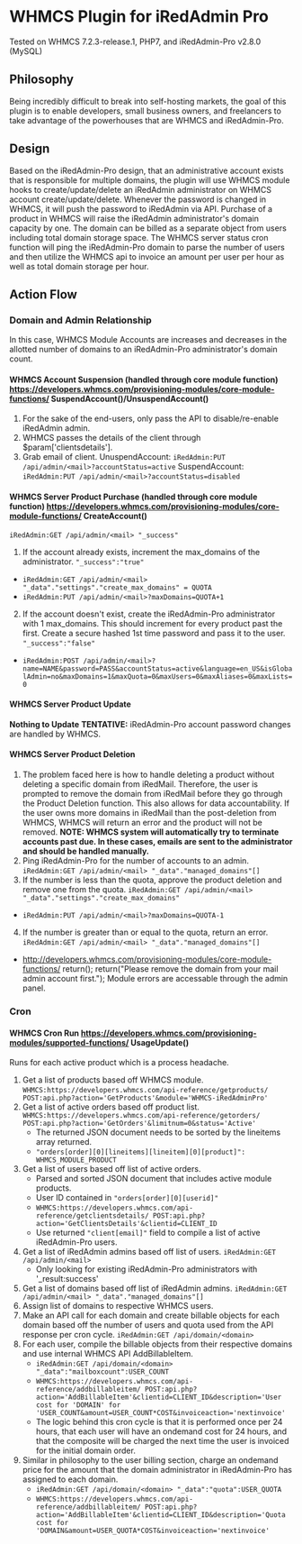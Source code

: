 # WHMCS Plugin for iRedAdmin Pro
Tested on WHMCS 7.2.3-release.1, PHP7, and iRedAdmin-Pro v2.8.0 (MySQL)

## Philosophy
Being incredibly difficult to break into self-hosting markets, the goal of this plugin is to enable developers, small business owners, and freelancers to take advantage of the powerhouses that are WHMCS and iRedAdmin-Pro.

## Design
Based on the iRedAdmin-Pro design, that an administrative account exists that is responsible for multiple domains, the plugin will use WHMCS module hooks to create/update/delete an iRedAdmin administrator on WHMCS account create/update/delete. Whenever the password is changed in WHMCS, it will push the password to iRedAdmin via API.
Purchase of a product in WHMCS will raise the iRedAdmin administrator's domain capacity by one. The domain can be billed as a separate object from users including total domain storage space.
The WHMCS server status cron function will ping the iRedAdmin-Pro domain to parse the number of users and then utilize the WHMCS api to invoice an amount per user per hour as well as total domain storage per hour.

## Action Flow
### Domain and Admin Relationship
In this case, WHMCS Module Accounts are increases and decreases in the allotted number of domains to an iRedAdmin-Pro administrator's domain count.

#### WHMCS Account Suspension (handled through core module function) https://developers.whmcs.com/provisioning-modules/core-module-functions/ SuspendAccount()/UnsuspendAccount()
1. For the sake of the end-users, only pass the API to disable/re-enable iRedAdmin admin.
2. WHMCS passes the details of the client through $param['clientsdetails']. 
3. Grab email of client.
UnuspendAccount: `iRedAdmin:PUT /api/admin/<mail>?accountStatus=active`
SuspendAccount: `iRedAdmin:PUT /api/admin/<mail>?accountStatus=disabled`

#### WHMCS Server Product Purchase (handled through core module function) https://developers.whmcs.com/provisioning-modules/core-module-functions/ CreateAccount()
`iRedAdmin:GET /api/admin/<mail> "_success"`
1. If the account already exists, increment the max_domains of the administrator. `"_success":"true"`
  * `iRedAdmin:GET /api/admin/<mail> "_data"."settings"."create_max_domains" = QUOTA`
  * `iRedAdmin:PUT /api/admin/<mail>?maxDomains=QUOTA+1`
2. If the account doesn't exist, create the iRedAdmin-Pro administrator with 1 max_domains. This should increment for every product past the first. Create a secure hashed 1st time password and pass it to the user. `"_success":"false"`
  * `iRedAdmin:POST /api/admin/<mail>?name=NAME&password=PASS&accountStatus=active&language=en_US&isGlobalAdmin=no&maxDomains=1&maxQuota=0&maxUsers=0&maxAliases=0&maxLists=0`

#### WHMCS Server Product Update
**Nothing to Update**
**TENTATIVE:** iRedAdmin-Pro account password changes are handled by WHMCS.

#### WHMCS Server Product Deletion 
1. The problem faced here is how to handle deleting a product without deleting a specific domain from iRedMail. Therefore, the user is prompted to remove the domain from iRedMail before they go through the Product Deletion function. This also allows for data accountability. If the user owns more domains in iRedMail than the post-deletion from WHMCS, WHMCS will return an error and the product will not be removed. **NOTE: WHMCS system will automatically try to terminate accounts past due. In these cases, emails are sent to the administrator and should be handled manually.**
2. Ping iRedAdmin-Pro for the number of accounts to an admin. `iRedAdmin:GET /api/admin/<mail> "_data"."managed_domains"[]`
3. If the number is less than the quota, approve the product deletion and remove one from the quota. `iRedAdmin:GET /api/admin/<mail> "_data"."settings"."create_max_domains"`
  * `iRedAdmin:PUT /api/admin/<mail>?maxDomains=QUOTA-1`
4. If the number is greater than or equal to the quota, return an error. `iRedAdmin:GET /api/admin/<mail> "_data"."managed_domains"[]`
  * http://developers.whmcs.com/provisioning-modules/core-module-functions/ return();
    return("Please remove the domain from your mail admin account first.");
    Module errors are accessable through the admin panel.


### Cron
#### WHMCS Cron Run https://developers.whmcs.com/provisioning-modules/supported-functions/ UsageUpdate()
Runs for each active product which is a process headache.
1. Get a list of products based off WHMCS module. `WHMCS:https://developers.whmcs.com/api-reference/getproducts/ POST:api.php?action='GetProducts'&module='WHMCS-iRedAdminPro'`
2. Get a list of active orders based off product list. `WHMCS:https://developers.whmcs.com/api-reference/getorders/ POST:api.php?action='GetOrders'&limitnum=0&status='Active'`
    * The returned JSON document needs to be sorted by the lineitems array returned.
    * `"orders[order][0][lineitems][lineitem][0][product]": WHMCS_MODULE_PRODUCT`
3. Get a list of users based off list of active orders.
    * Parsed and sorted JSON document that includes active module products.
    * User ID contained in `"orders[order][0][userid]"`
    * `WHMCS:https://developers.whmcs.com/api-reference/getclientsdetails/ POST:api.php?action='GetClientsDetails'&clientid=CLIENT_ID`
    * Use returned `"client[email]"` field to compile a list of active iRedAdmin-Pro users.
4. Get a list of iRedAdmin admins based off list of users. `iRedAdmin:GET /api/admin/<mail>`
    * Only looking for existing iRedAdmin-Pro administrators with '_result:success'
5. Get a list of domains based off list of iRedAdmin admins. `iRedAdmin:GET /api/admin/<mail> "_data"."managed_domains"[]`
6. Assign list of domains to respective WHMCS users.
7. Make an API call for each domain and create billable objects for each domain based off the number of users and quota used from the API response per cron cycle. `iRedAdmin:GET /api/domain/<domain>`
8. For each user, compile the billable objects from their respective domains and use internal WHMCS API AddBillableItem. 
    * `iRedAdmin:GET /api/domain/<domain> "_data":"mailboxcount":USER_COUNT`
    * `WHMCS:https://developers.whmcs.com/api-reference/addbillableitem/ POST:api.php?action='AddBillableItem'&clientid=CLIENT_ID&description='User cost for 'DOMAIN' for 'USER_COUNT&amount=USER_COUNT*COST&invoiceaction='nextinvoice'`
    * The logic behind this cron cycle is that it is performed once per 24 hours, that each user will have an ondemand cost for 24 hours, and that the composite will be charged the next time the user is invoiced for the initial domain order.
9. Similar in philosophy to the user billing section, charge an ondemand price for the amount that the domain administrator in iRedAdmin-Pro has assigned to each domain.
    * `iRedAdmin:GET /api/domain/<domain> "_data":"quota":USER_QUOTA`
    * `WHMCS:https://developers.whmcs.com/api-reference/addbillableitem/ POST:api.php?action='AddBillableItem'&clientid=CLIENT_ID&description='Quota cost for 'DOMAIN&amount=USER_QUOTA*COST&invoiceaction='nextinvoice'`
